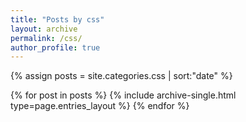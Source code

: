 ```yaml
---
title: "Posts by css"
layout: archive
permalink: /css/
author_profile: true
---
```


{% assign posts = site.categories.css | sort:"date" %}

{% for post in posts %}
{% include archive-single.html type=page.entries_layout %}
{% endfor %}

